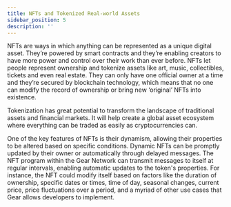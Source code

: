 ```yaml
---
title: NFTs and Tokenized Real-world Assets
sidebar_position: 5
description: ''
---
```


NFTs are ways in which anything can be represented as a unique digital asset. They’re powered by smart contracts and they’re enabling creators to have more power and control over their work than ever before. NFTs let people represent ownership and tokenize assets like art, music, collectibles, tickets and even real estate. They can only have one official owner at a time and they’re secured by blockchain technology, which means that no one can modify the record of ownership or bring new ‘original’ NFTs into existence.

Tokenization has great potential to transform the landscape of traditional assets and financial markets. It will help create a global asset ecosystem where everything can be traded as easily as cryptocurrencies can.

One of the key features of NFTs is their dynamism, allowing their properties to be altered based on specific conditions. Dynamic NFTs can be promptly updated by their owner or automatically through delayed messages. The NFT program within the Gear Network can transmit messages to itself at regular intervals, enabling automatic updates to the token's properties. For instance, the NFT could modify itself based on factors like the duration of ownership, specific dates or times, time of day, seasonal changes, current price, price fluctuations over a period, and a myriad of other use cases that Gear allows developers to implement.
